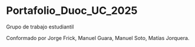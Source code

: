 # Portafolio_Duoc_UC_2025
Grupo de trabajo estudiantil

Conformado por Jorge Frick, Manuel Guara, Manuel Soto, Matías Jorquera.

